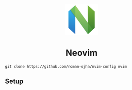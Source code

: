 <div align="center" id="madewithlua">
    <img src="https://raw.githubusercontent.com/github/explore/26674e638508ac4a4e113ee32d6755ebfa000569/topics/neovim/neovim.png" width="110", height="100">
</div>

<h1 align="center">Neovim</h1>

```shell
git clone https://github.com/roman-ojha/nvim-config nvim
```

## Setup
